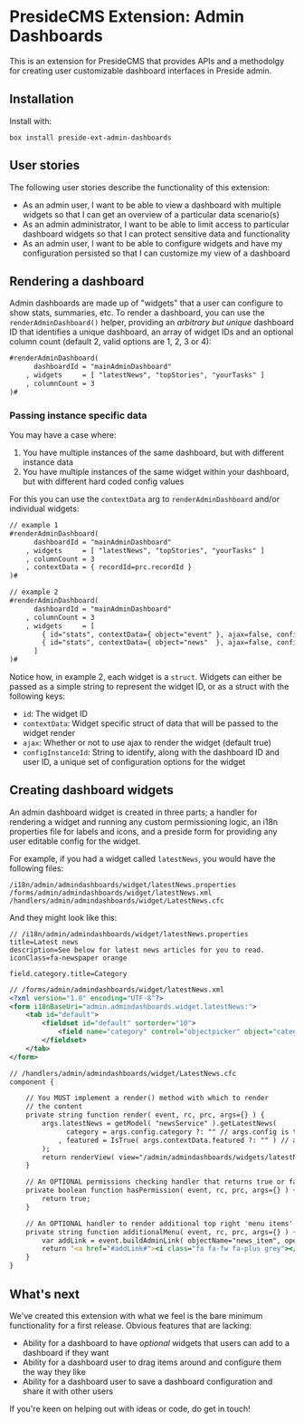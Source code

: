 # PresideCMS Extension: Admin Dashboards

This is an extension for PresideCMS that provides APIs and a methodolgy for creating user customizable dashboard interfaces in Preside admin.

## Installation

Install with:

```box install preside-ext-admin-dashboards```

## User stories

The following user stories describe the functionality of this extension:

* As an admin user, I want to be able to view a dashboard with multiple widgets so that I can get an overview of a particular data scenario(s)
* As an admin administrator, I want to be able to limit access to particular dashboard widgets so that I can protect sensitive data and functionality
* As an admin user, I want to be able to configure widgets and have my configuration persisted so that I can customize my view of a dashboard

## Rendering a dashboard

Admin dashboards are made up of "widgets" that a user can configure to show stats, summaries, etc. To render a dashboard, you can use the `renderAdminDashboard()` helper, providing an _arbitrary but unique_ dashboard ID that identifies a unique dashboard, an array of widget IDs and an optional column count (default 2, valid options are 1, 2, 3 or 4):

```cfc
#renderAdminDashboard( 
      dashboardId = "mainAdminDashboard"
    , widgets     = [ "latestNews", "topStories", "yourTasks" ]
    , columnCount = 3
)#
```

### Passing instance specific data

You may have a case where:

1. You have multiple instances of the same dashboard, but with different instance data
2. You have multiple instances of the same widget within your dashboard, but with different hard coded config values

For this you can use the `contextData` arg to `renderAdminDashboard` and/or individual widgets:

```cfc
// example 1
#renderAdminDashboard( 
      dashboardId = "mainAdminDashboard"
    , widgets     = [ "latestNews", "topStories", "yourTasks" ]
    , columnCount = 3
    , contextData = { recordId=prc.recordId }
)#

// example 2
#renderAdminDashboard( 
      dashboardId = "mainAdminDashboard"
    , columnCount = 3
    , widgets     = [ 
    	{ id="stats", contextData={ object="event" }, ajax=false, configInstanceId="event" }, 
    	{ id="stats", contextData={ object="news"  }, ajax=false, configInstanceId="news" }
      ]
)#
```

Notice how, in example 2, each widget is a `struct`. Widgets can either be passed as a simple string to represent the widget ID, or as a struct with the following keys:

* `id`: The widget ID
* `contextData`: Widget specific struct of data that will be passed to the widget render
* `ajax`: Whether or not to use ajax to render the widget (default true)
* `configInstanceId`: String to identify, along with the dashboard ID and user ID, a unique set of configuration options for the widget


## Creating dashboard widgets

An admin dashboard widget is created in three parts; a handler for rendering a widget and running any custom permissioning logic, an i18n properties file for labels and icons, and a preside form for providing any user editable config for the widget. 

For example, if you had a widget called `latestNews`, you would have the following files:

```
/i18n/admin/admindashboards/widget/latestNews.properties
/forms/admin/admindashboards/widget/latestNews.xml
/handlers/admin/admindashboards/widget/LatestNews.cfc
```

And they might look like this:

```properties
// /i18n/admin/admindashboards/widget/latestNews.properties
title=Latest news
description=See below for latest news articles for you to read.
iconClass=fa-newspaper orange

field.category.title=Category
```

```xml
// /forms/admin/admindashboards/widget/latestNews.xml
<?xml version="1.0" encoding="UTF-8"?>
<form i18nBaseUri="admin.admindashboards.widget.latestNews:">
	<tab id="default">
		<fieldset id="default" sortorder="10">
			<field name="category" control="objectpicker" object="category" />
		</fieldset>
	</tab>
</form>
```

```cfc
// /handlers/admin/admindashboards/widget/LatestNews.cfc
component {

	// You MUST implement a render() method with which to render
	// the content
	private string function render( event, rc, prc, args={} ) {
		args.latestNews = getModel( "newsService" ).getLatestNews( 
			  category = args.config.category ?: "" // args.config is the user configured config from the config form
			, featured = IsTrue( args.contextData.featured ?: "" ) // args.contextData is any data passed in renderAdminDashboard() call
		);
		return renderView( view="/admin/admindashboards/widgets/latestNews", args=args );
	}

	// An OPTIONAL permissions checking handler that returns true or false
	private boolean function hasPermission( event, rc, prc, args={} ) {
		return true;
	}

	// An OPTIONAL handler to render additional top right 'menu items' in the widget
	private string function additionalMenu( event, rc, prc, args={} ) {
		var addLink = event.buildAdminLink( objectName="news_item", operation="addRecord" );
		return '<a href="#addLink#"><i class="fa fa-fw fa-plus grey"></i></a>&nbsp; ';
	}
}
```


## What's next

We've created this extension with what we feel is the bare minimum functionality for a first release. Obvious features that are lacking:

* Ability for a dashboard to have _optional_ widgets that users can add to a dashboard if they want
* Ability for a dashboard user to drag items around and configure them the way they like
* Ability for a dashboard user to save a dashboard configuration and share it with other users

If you're keen on helping out with ideas or code, do get in touch!

